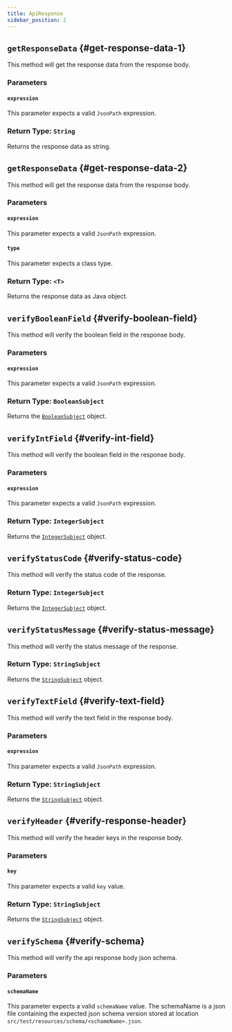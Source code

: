 ```yaml
---
title: ApiResponse
sidebar_position: 2
---
```


## `getResponseData` {#get-response-data-1}

This method will get the response data from the response body.

### Parameters

#### `expression`

This parameter expects a valid `JsonPath` expression.

### Return Type: `String`

Returns the response data as string.

## `getResponseData` {#get-response-data-2}

This method will get the response data from the response body.

### Parameters

#### `expression`

This parameter expects a valid `JsonPath` expression.

#### `type`

This parameter expects a class type.

### Return Type: `<T>`

Returns the response data as Java object.

## `verifyBooleanField` {#verify-boolean-field}

This method will verify the boolean field in the response body.

### Parameters

#### `expression`

This parameter expects a valid `JsonPath` expression.

### Return Type: `BooleanSubject`

Returns the [`BooleanSubject`][boolean-subject] object.

## `verifyIntField` {#verify-int-field}

This method will verify the boolean field in the response body.

### Parameters

#### `expression`

This parameter expects a valid `JsonPath` expression.

### Return Type: `IntegerSubject`

Returns the [`IntegerSubject`][int-subject] object.

## `verifyStatusCode` {#verify-status-code}

This method will verify the status code of the response.

### Return Type: `IntegerSubject`

Returns the [`IntegerSubject`][int-subject] object.

## `verifyStatusMessage` {#verify-status-message}

This method will verify the status message of the response.

### Return Type: `StringSubject`

Returns the [`StringSubject`][string-subject] object.

## `verifyTextField` {#verify-text-field}

This method will verify the text field in the response body.

### Parameters

#### `expression`

This parameter expects a valid `JsonPath` expression.

### Return Type: `StringSubject`

Returns the [`StringSubject`][string-subject] object.

## `verifyHeader` {#verify-response-header}

This method will verify the header keys in the response body.

### Parameters

#### `key`

This parameter expects a valid `key` value.

### Return Type: `StringSubject`

Returns the [`StringSubject`][string-subject] object.

## `verifySchema` {#verify-schema}

This method will verify the api response body json schema.

### Parameters

#### `schemaName`

This parameter expects a valid `schemaName` value. The schemaName is a json file containing the expected json schema version stored at location `src/test/resources/schema/<schameName>.json`.

[boolean-subject]: https://truth.dev/api/latest/com/google/common/truth/BooleanSubject.html#method.summary
[string-subject]: https://truth.dev/api/latest/com/google/common/truth/StringSubject.html#method.summary
[int-subject]: https://truth.dev/api/latest/com/google/common/truth/IntegerSubject.html#method.summary
